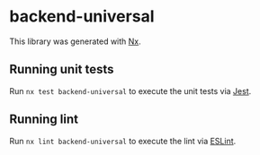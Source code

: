 # backend-universal

This library was generated with [Nx](https://nx.dev).

## Running unit tests

Run `nx test backend-universal` to execute the unit tests via [Jest](https://jestjs.io).

## Running lint

Run `nx lint backend-universal` to execute the lint via [ESLint](https://eslint.org/).
